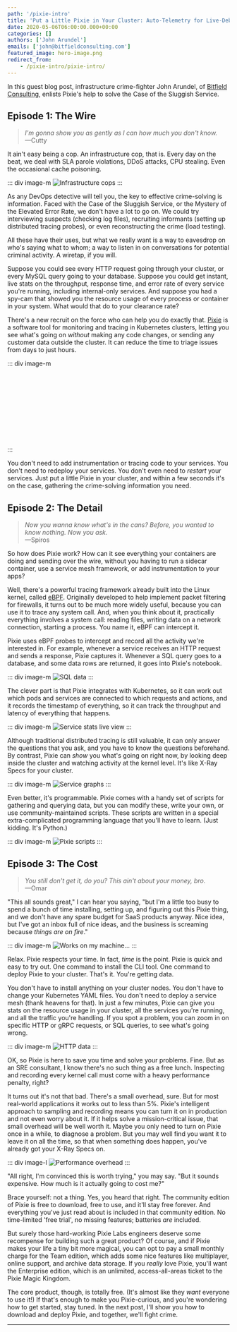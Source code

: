 ```yaml
---
path: '/pixie-intro'
title: 'Put a Little Pixie in Your Cluster: Auto-Telemetry for Live-Debugging Distributed Environments'
date: 2020-05-06T06:00:00.000+00:00
categories: []
authors: ['John Arundel']
emails: ['john@bitfieldconsulting.com']
featured_image: hero-image.png
redirect_from:
    - /pixie-intro/pixie-intro/
---
```


In this guest blog post, infrastructure crime-fighter John Arundel, of [Bitfield Consulting](https://bitfieldconsulting.com), enlists Pixie's help to solve the Case of the Sluggish Service.

<!-- end -->

## Episode 1: The Wire

> *I'm gonna show you as gently as I can how much you don't know.*<br />
—Cutty

It ain't easy being a cop. An infrastructure cop, that is. Every day on the beat, we deal with SLA parole violations, DDoS attacks, CPU stealing. Even the occasional cache poisoning.

::: div image-m
![Infrastructure cops](./the-wire.png)
:::

As any DevOps detective will tell you, the key to effective crime-solving is information. Faced with the Case of the Sluggish Service, or the Mystery of the Elevated Error Rate, we don't have a lot to go on. We could try interviewing suspects (checking log files), recruiting informants (setting up distributed tracing probes), or even reconstructing the crime (load testing).

All these have their uses, but what we really want is a way to eavesdrop on who's saying what to whom; a way to listen in on conversations for potential criminal activity. A wiretap, if you will.

Suppose you could see every HTTP request going through your cluster, or every MySQL query going to your database. Suppose you could get instant, live stats on the throughput, response time, and error rate of every service you're running, including internal-only services. And suppose you had a spy-cam that showed you the resource usage of every process or container in your system. What would that do to your clearance rate?

There's a new recruit on the force who can help you do exactly that. [Pixie](https://docs.px.dev/about-pixie/what-is-pixie/) is a software tool for monitoring and tracing in Kubernetes clusters, letting you see what's going on _without_ making any code changes, or sending any customer data outside the cluster. It can reduce the time to triage issues from days to just hours.

::: div image-m

<svg title="CLI demo" src="cli-demo.svg" />

:::

You don't need to add instrumentation or tracing code to your services. You don't need to redeploy your services. You don't even need to _restart_ your services. Just put a little Pixie in your cluster, and within a few seconds it's on the case, gathering the crime-solving information you need.

## Episode 2: The Detail

> *Now you wanna know what's in the cans? Before, you wanted to know nothing. Now you ask.*<br />
—Spiros

So how does Pixie work? How can it see everything your containers are doing and sending over the wire, without you having to run a sidecar container, use a service mesh framework, or add instrumentation to your apps?

Well, there's a powerful tracing framework already built into the Linux kernel, called [eBPF](http://www.brendangregg.com/ebpf.html#eBPF). Originally developed to help implement packet filtering for firewalls, it turns out to be much more widely useful, because you can use it to trace any system call. And, when you think about it, practically everything involves a system call: reading files, writing data on a network connection, starting a process. You name it, eBPF can intercept it.

Pixie uses eBPF probes to intercept and record all the activity we're interested in. For example, whenever a service receives an HTTP request and sends a response, Pixie captures it. Whenever a SQL query goes to a database, and some data rows are returned, it goes into Pixie's notebook.

::: div image-m
![SQL data](./mysql-data.png)
:::

The clever part is that Pixie integrates with Kubernetes, so it can work out which pods and services are connected to which requests and actions, and it records the timestamp of everything, so it can track the throughput and latency of everything that happens.

::: div image-m
![Service stats live view](./service-stats.png)
:::

Although traditional distributed tracing is still valuable, it can only answer the questions that you ask, and you have to know the questions beforehand. By contrast, Pixie can _show_ you what's going on right now, by looking deep inside the cluster and watching activity at the kernel level. It's like X-Ray Specs for your cluster.

::: div image-m
![Service graphs](./service-graphs.png)
:::

Even better, it's programmable. Pixie comes with a handy set of scripts for gathering and querying data, but you can modify these, write your own, or use community-maintained scripts. These scripts are written in a special extra-complicated programming language that you'll have to learn. (Just kidding. It's Python.)

::: div image-m
![Pixie scripts](./pixie-script.png)
:::

## Episode 3: The Cost

> *You still don't get it, do you? This ain't about your money, bro.* <br />
—Omar

"This all sounds great," I can hear you saying, "but I'm a little too busy to spend a bunch of time installing, setting up, and figuring out this Pixie thing, and we don't have any spare budget for SaaS products anyway. Nice idea, but I've got an inbox full of nice ideas, and the business is screaming because _things are on fire_."

::: div image-m
![Works on my machine...](./works-on-my.png)
:::

Relax. Pixie respects your time. In fact, _time_ is the point. Pixie is quick and easy to try out. One command to install the CLI tool. One command to deploy Pixie to your cluster. That's it. You're getting data.

You don't have to install anything on your cluster nodes. You don't have to change your Kubernetes YAML files. You don't need to deploy a service mesh (thank heavens for that). In just a few minutes, Pixie can give you stats on the resource usage in your cluster, all the services you're running, and all the traffic you're handling. If you spot a problem, you can zoom in on specific HTTP or gRPC requests, or SQL queries, to see what's going wrong.

::: div image-m
![HTTP data](./http-data.png)
:::

OK, so Pixie is here to save you time and solve your problems. Fine. But as an SRE consultant, I know there's no such thing as a free lunch. Inspecting and recording every kernel call must come with a heavy performance penalty, right?

It turns out it's not that bad. There's a small overhead, sure. But for most real-world applications it works out to less than 5%. Pixie's intelligent approach to sampling and recording means you can turn it on in production and not even worry about it. If it helps solve a mission-critical issue, that small overhead will be well worth it. Maybe you only need to turn on Pixie once in a while, to diagnose a problem. But you may well find you want it to leave it on all the time, so that when something does happen, you've already got your X-Ray Specs on.

::: div image-l
![Performance overhead](./performance.png)
:::

"All right, I'm convinced this is worth trying," you may say. "But it sounds expensive. How much is it actually going to cost me?"

Brace yourself: not a thing. Yes, you heard that right. The community edition of Pixie is free to download, free to use, and it'll stay free forever. And everything you've just read about is included in that community edition. No time-limited 'free trial', no missing features; batteries _are_ included.

But surely those hard-working Pixie Labs engineers deserve some recompense for building such a great product? Of course, and if Pixie makes your life a tiny bit more magical, you can opt to pay a small monthly charge for the Team edition, which adds some nice features like multiplayer, online support, and archive data storage. If you _really_ love Pixie, you'll want the Enterprise edition, which is an unlimited, access-all-areas ticket to the Pixie Magic Kingdom.

The core product, though, is totally free. (It's almost like they _want_ everyone to use it!) If that's enough to make you Pixie-curious, and you're wondering how to get started, stay tuned. In the next post, I'll show you how to download and deploy Pixie, and together, we'll fight crime.

---------------------
